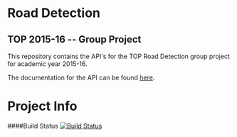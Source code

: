 # Road Detection 
## TOP 2015-16 -- Group Project
This repository contains the API's for the TOP Road Detection group project for academic year 2015-16.

The documentation for the API can be found [here](http://tncytop.github.io/top-roaddetection/doc/com/tncy/top/image/ImageWrapper.html).


Project Info
============

####Build Status
[![Build Status](https://travis-ci.org/tncytop/top-roaddetection.svg?branch=master)](https://travis-ci.org/tncytop/top-roaddetection)
